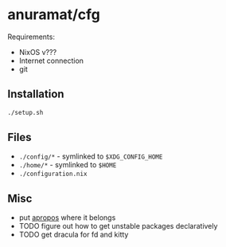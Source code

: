 # anuramat/cfg

Requirements:
- NixOS v???
- Internet connection
- git

## Installation
```sh
./setup.sh
```

## Files
- `./config/*` - symlinked to `$XDG_CONFIG_HOME`
- `./home/*` - symlinked to `$HOME`
- `./configuration.nix`

## Misc
- put [apropos](https://nixos.wiki/wiki/Apropos) where it belongs
- TODO figure out how to get unstable packages declaratively
- TODO get dracula for fd and kitty 
